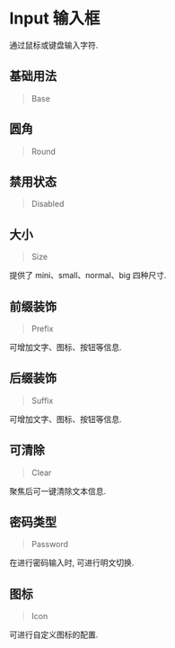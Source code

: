 <!-- @api: OtInput.vue/OtInputAPI.md -->

# Input 输入框

通过鼠标或键盘输入字符.

## 基础用法

> Base



## 圆角

> Round



## 禁用状态

> Disabled



## 大小

> Size

提供了 mini、small、normal、big 四种尺寸.

## 前缀装饰

> Prefix

可增加文字、图标、按钮等信息.

## 后缀装饰

> Suffix

可增加文字、图标、按钮等信息.

## 可清除

> Clear

聚焦后可一键清除文本信息.

## 密码类型

> Password

在进行密码输入时, 可进行明文切换.

## 图标

> Icon

可进行自定义图标的配置.
